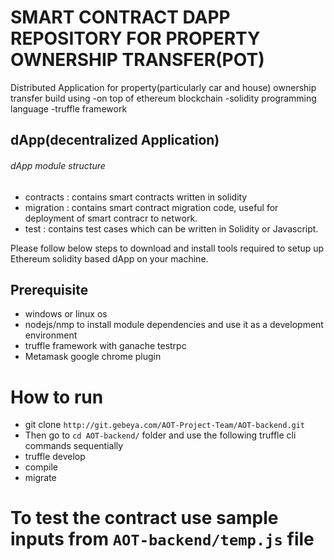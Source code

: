# SMART CONTRACT DAPP REPOSITORY FOR PROPERTY OWNERSHIP TRANSFER(POT)

Distributed Application for property(particularly car and house) ownership transfer build using
  -on top of ethereum blockchain
  -solidity programming language
  -truffle framework

## dApp(decentralized Application)

###### dApp module structure
- contracts : contains smart contracts written in solidity
- migration : contains smart contract migration code, useful for deployment of smart contracr to network.
- test : contains test cases which can be written in Solidity or Javascript.  

Please follow below steps to download and install tools required to setup up Ethereum solidity based dApp on your machine.

## Prerequisite
- windows or linux os
- nodejs/nmp to install module dependencies and use it as a development environment
- truffle framework with ganache testrpc
- Metamask google chrome plugin

# How to run
 - git clone `http://git.gebeya.com/AOT-Project-Team/AOT-backend.git`
 - Then go to `cd AOT-backend/` folder and use the following truffle cli commands sequentially
 - truffle develop
 - compile
 - migrate

# To test the contract use sample inputs from `AOT-backend/temp.js` file
